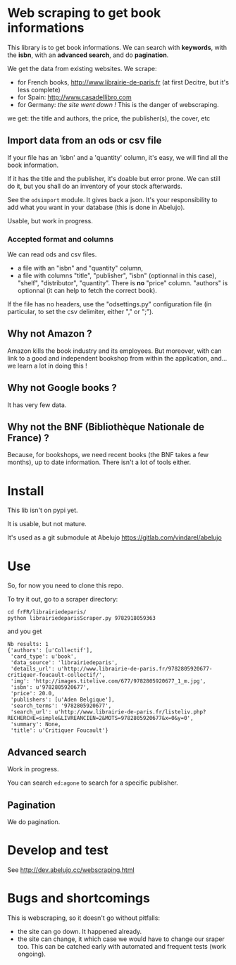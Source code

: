 
# Web scraping to get book informations

This library is to get book informations. We can search with **keywords**,
with the **isbn**, with an **advanced search**, and do **pagination**.

We get the data from existing websites. We scrape:

- for French books, http://www.librairie-de-paris.fr (at first Decitre, but it's less complete)
- for Spain: http://www.casadellibro.com
- for Germany: *the site went down !* This is the danger of webscraping.

we get: the title and authors, the price, the publisher(s), the cover, etc

## Import data from an ods or csv file

If your file has an 'isbn' and a 'quantity' column, it's easy, we will
find all the book information.

If it has the title and the publisher, it's doable but error prone. We
can still do it, but you shall do an inventory of your stock
afterwards.

See the ``odsimport`` module. It gives back a json. It's your
responsibility to add what you want in your database (this is done in
Abelujo).

Usable, but work in progress.

### Accepted format and columns

We can read ods and csv files.

- a file with an "isbn" and "quantity" column,
- a file with columns "title", "publisher", "isbn" (optionnal in this
  case), "shelf", "distributor", "quantity". There is **no** "price"
  column. "authors" is optionnal (it can help to fetch the correct
  book).

If the file has no headers, use the "odsettings.py" configuration file
(in particular, to set the csv delimiter, either "," or ";").


## Why not Amazon ?

Amazon kills the book industry and its employees.  But moreover, with
can link to a good and independent bookshop from within the
application, and… we learn a lot in doing this !

## Why not Google books ?

It has very few data.

## Why not the BNF (Bibliothèque Nationale de France) ?

Because, for bookshops, we need recent books (the BNF takes a few
months), up to date information. There isn't a lot of tools either.


# Install

This lib isn't on pypi yet.

It is usable, but not mature.

It's used as a git submodule at Abelujo https://gitlab.com/vindarel/abelujo

# Use

So, for now you need to clone this repo.

To try it out, go to a scraper directory:

    cd frFR/librairiedeparis/
    python librairiedeparisScraper.py 9782918059363

and you get

```
Nb results: 1
{'authors': [u'Collectif'],
 'card_type': u'book',
 'data_source': 'librairiedeparis',
 'details_url': u'http://www.librairie-de-paris.fr/9782805920677-critiquer-foucault-collectif/',
 'img': 'http://images.titelive.com/677/9782805920677_1_m.jpg',
 'isbn': u'9782805920677',
 'price': 20.0,
 'publishers': [u'Aden Belgique'],
 'search_terms': '9782805920677',
 'search_url': u'http://www.librairie-de-paris.fr/listeliv.php?RECHERCHE=simple&LIVREANCIEN=2&MOTS=9782805920677&x=0&y=0',
 'summary': None,
 'title': u'Critiquer Foucault'}
```

## Advanced search

Work in progress.

You can search ``ed:agone`` to search for a specific publisher.

## Pagination

We do pagination.


# Develop and test

See http://dev.abelujo.cc/webscraping.html

# Bugs and shortcomings

This is webscraping, so it doesn't go without pitfalls:

- the site can go down. It happened already.
- the site can change, it which case we would have to change our
  sraper too. This can be catched early with automated and frequent
  tests (work ongoing).
